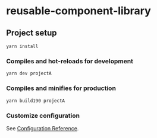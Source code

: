 # reusable-component-library

## Project setup
```
yarn install
```

### Compiles and hot-reloads for development
```
yarn dev projectA
```

### Compiles and minifies for production
```
yarn build190 projectA
```

### Customize configuration
See [Configuration Reference](https://cli.vuejs.org/config/).
